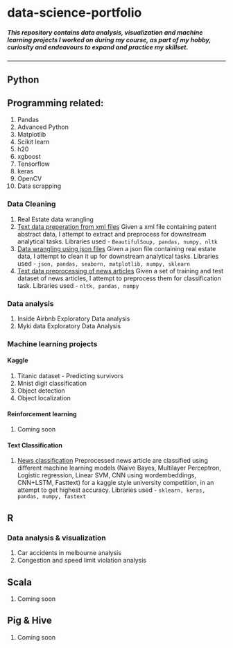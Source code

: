 # data-science-portfolio
##### This repository contains data analysis, visualization and machine learning projects I worked on during my course, as part of my hobby, curiosity and endeavours to expand and practice my skillset.
-------------------------------------------------------------------------------------------------------------------------------------

## Python

## Programming related:
1. Pandas
2. Advanced Python
3. Matplotlib
4. Scikit learn
5. h20
6. xgboost
7. Tensorflow
8. keras
9. OpenCV
10. Data scrapping



### Data Cleaning
1. Real Estate data wrangling
2. [Text data preperation from xml files](https://github.com/VarunM24/data-science-portfolio/blob/master/Python/Wrangling/Xml-Text-preprocessing.ipynb "Python Jupyter notebook")
Given a xml file containing patent abstract data, I attempt to extract and preprocess for downstream analytical tasks.
Libraries used - `BeautifulSoup, pandas, numpy, nltk`
3. [Data wrangling using json files](https://github.com/VarunM24/data-science-portfolio/blob/master/Python/Wrangling/Json-data-wrangling.ipynb "Python Jupyter notebook")
Given a json file containing real estate data, I attempt to clean it up for downstream analytical tasks.
Libraries used - `json, pandas, seaborn, matplotlib, numpy, sklearn`
3. [Text data preprocessing of news articles](https://github.com/VarunM24/data-science-portfolio/blob/master/Python/Machine%20Learning/text-classification/News-classification/pre-processing/News-Preprocessing.ipynb "Python Jupyter notebook")
Given a set of training and test dataset of news articles, I attempt to preprocess them for classification task. 
Libraries used - `nltk, pandas, numpy`

### Data analysis

1. Inside Airbnb Exploratory Data analysis
2. Myki data Exploratory Data Analysis

### Machine learning projects

#### Kaggle
1. Titanic dataset - Predicting survivors
2. Mnist digit classification
3. Object detection
4. Object localization


#### Reinforcement learning
1. Coming soon

#### Text Classification
1. [News classification](https://github.com/VarunM24/data-science-portfolio/blob/master/Python/Machine%20Learning/text-classification/News-classification/modelling/News-Classification.ipynb "Python Jupyter notebook")
Preprocessed news article are classified using different machine learning models (Naive Bayes, Multilayer Perceptron, Logistic regression, Linear SVM, CNN using wordembeddings, CNN+LSTM, Fasttext) for a kaggle style university competition, in an attempt to get highest accuracy. Libraries used - `sklearn, keras, pandas, numpy, fastext`


## R

### Data analysis & visualization
1. Car accidents in melbourne analysis
2. Congestion and speed limit violation analysis

## Scala
1. Coming soon

## Pig & Hive
1. Coming soon
